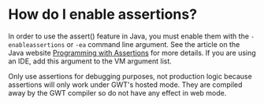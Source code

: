 # How do I enable assertions? #

In order to use the assert() feature in Java, you must enable them with the `-enableassertions` or `-ea` command line argument.  See the article on the Java website [Programming with Assertions](http://java.sun.com/j2se/1.4.2/docs/guide/lang/assert.html) for more details.  If you are using an IDE, add this argument to the VM argument list.

Only use assertions for debugging purposes, not production logic because assertions will only work under GWT's hosted mode.  They are compiled away by the GWT compiler so do not have any effect in web mode.
